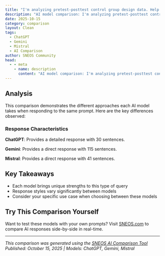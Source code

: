 ```yaml
---
title: "I'm analyzing pretest-posttest control group design data. Help me: 1) Decide between ANCOVA (using pretest as covariate) vs change scores vs repeated measures"
description: "AI model comparison: I'm analyzing pretest-posttest control group design data. Help me: 1) Decide between ANCOVA (using p..."
date: 2025-10-15
category: comparison
layout: Clean
tags:
  - ChatGPT
  - Gemini
  - Mistral
  - AI Comparison
author: SNEOS Community
head:
  - - meta
    - name: description
      content: "AI model comparison: I'm analyzing pretest-posttest control group design data. Help me: 1) Decide between ANCOVA (using pretest as covariate)..."
---
```


<ChatComparison
  title="I'm analyzing pretest-posttest control group design data. Help me: 1) Decide between ANCOVA (using pretest as covariate) vs change scores vs repeated measures"
  prompt="I'm analyzing pretest-posttest control group design data. Help me: 1) Decide between ANCOVA (using pretest as covariate) vs change scores vs repeated measures"
  :responses='{"ChatGPT": "When analyzing pretest-posttest control group design data, you have several options: ANCOVA (Analysis of Covariance), change scores, and repeated measures ANOVA (or mixed models). Each option has its own considerations and appropriateness depending on your specific research goals and data structure. Here\u2019s a breakdown to help you decide between these approaches:\n\n### 1. ANCOVA\n- **Use Case**: ANCOVA is useful when you want to control for pretest scores while comparing posttest scores between groups. It allows you to adjust the means of the posttest scores based on the pretest scores, which can help reduce error variance due to initial differences.\n- **Assumptions**: It assumes that the relationship between the covariate (pretest) and the dependent variable (posttest) is linear and that the slopes of the covariate are equal across groups (homogeneity of regression slopes).\n- **Best For**: When you have a clear interest in the average posttest differences between groups while accounting for baseline differences (pretest) and you want to reduce the error variance.\n\n### 2. Change Scores\n- **Use Case**: Change scores are calculated as the difference between the posttest and pretest scores (Posttest - Pretest). You can then analyze these change scores with a t-test or ANOVA.\n- **Assumptions**: Change scores can sometimes introduce problems, especially if the pretest scores are not normally distributed or if there\u0027s not a linear relationship between pretest and posttest.\n- **Best For**: When you are primarily interested in the absolute change over time and want a straightforward measure of the difference between pretest and posttest. However, this method can sometimes be less powerful because it reduces the data\u0027s variation.\n\n### 3. Repeated Measures ANOVA (or Mixed Models)\n- **Use Case**: Repeated measures ANOVA is appropriate when you have repeated measures (e.g., pretest and posttest) on the same individuals. This method accounts for the correlated nature of the repeated measures.\n- **Assumptions**: Assumes sphericity (the variances of the differences between all combinations of related groups are equal). If you have only two time points (pretest and posttest), this assumption isn\u0027t a concern. For mixed models, you can directly model the within-subject structure and also include covariates and random effects if needed.\n- **Best For**: When you want to analyze changes over time while accounting for the correlation of repeated measures. It can also handle missing data better than ANCOVA and allows for more flexibility in model specification.\n\n### Recommendation\n- If your primary interest is in understanding the impact of your treatment while controlling for baseline differences, **ANCOVA** would be appropriate.\n- If you want to analyze simple changes in scores and are less concerned about controlling for other variables, you might consider **change scores**.\n- If you are interested in how scores change over time and have multiple measurements or want to model the within-subject variability, **repeated measures ANOVA** or a mixed model approach would be ideal.\n\n**Conclusion**:\n- **Use ANCOVA** if controlling for pretest scores while still comparing posttest means is critical.\n- **Consider Change Scores** for a straightforward analysis but be cautious of their limitations.\n- **Choose Repeated Measures ANOVA** if you want to effectively handle the data\u0027s repeated measures nature and understand the dynamics over time.\n\nMake sure to check your data\u0027s assumptions for whichever method you choose and consider conducting sensitivity analyses to see how robust your findings are across methods.", "Gemini": "This is a classic question in experimental design! For pretest-posttest control group designs, the choice of analysis method is crucial for accurate and powerful conclusions.\n\nLet\u0027s break down each option and provide a recommendation.\n\n## Understanding Your Design: Pretest-Posttest Control Group\n\nYou have at least two groups (Treatment and Control), and you\u0027ve measured an outcome variable *before* the intervention (pretest) and *after* the intervention (posttest). Your goal is to determine if the treatment caused a change in the outcome that is significantly different from any change observed in the control group.\n\n## The Options: ANCOVA vs. Change Scores vs. Repeated Measures\n\n### 1. ANCOVA (Analysis of Covariance)\n\n*   **What it is:** ANCOVA uses the pretest score as a covariate to adjust the posttest scores. You are essentially asking: \u0022What is the effect of the group on the posttest, *after accounting for* individual differences in the pretest score?\u0022\n    *   **Model:** \u0060Posttest = Group \u002B Pretest\u0060 (and potentially their interaction, if testing homogeneity of slopes).\n*   **Pros:**\n    1.  **Increased Statistical Power:** By explaining a portion of the variance in the posttest score using the pretest score, ANCOVA reduces the error variance. This makes it easier to detect a true treatment effect if one exists.\n    2.  **Statistically Controls for Baseline Differences:** Even with random assignment, small (or even significant, if randomization failed) baseline differences can occur. ANCOVA adjusts the posttest means as if all groups started at the same pretest score (the grand mean pretest score). This is its most significant advantage.\n    3.  **Accounts for Regression to the Mean:** Individuals with extreme pretest scores tend to have less extreme posttest scores simply due to statistical chance. ANCOVA helps mitigate this by using the pretest as a predictor.\n    4.  **Often Recommended:** Many statisticians consider ANCOVA the most appropriate and powerful method for this design, especially for randomized experiments.\n*   **Cons:**\n    1.  **Assumptions:** Requires certain assumptions, most notably:\n        *   **Homogeneity of Regression Slopes:** The relationship between the pretest and posttest should be similar across all groups (i.e., the slope of the regression line of posttest on pretest should be the same for the treatment and control groups). If this assumption is violated, the interaction term \u0060Group * Pretest\u0060 would be significant, and ANCOVA might not be appropriate (you\u0027d analyze simple slopes or use other methods).\n        *   Linear relationship between covariate and dependent variable.\n        *   Normality of residuals, homogeneity of variances.\n    2.  **Interpretation of Adjusted Means:** While powerful, some researchers can find \u0022adjusted means\u0022 slightly less intuitive than raw change scores. However, with good explanation, they are robust.\n\n### 2. Change Scores (Difference Scores)\n\n*   **What it is:** You calculate a new variable: \u0060Change = Posttest - Pretest\u0060. Then, you perform an independent samples t-test (or one-way ANOVA) comparing the mean change score between the treatment and control groups.\n    *   **Model:** \u0060Change = Group\u0060\n*   **Pros:**\n    1.  **Intuitive:** Conceptually, it\u0027s very easy to understand \u0022how much did each group change?\u0022\n    2.  **Simple to Calculate:** Easy to compute and analyze.\n*   **Cons:**\n    1.  **Lower Statistical Power (generally):** If the pretest and posttest are highly correlated (which they often are), change scores tend to have lower statistical power compared to ANCOVA. This is because measurement error in both the pretest and posttest gets compounded into the change score.\n    2.  **Doesn\u0027t Fully Account for Baseline Differences:** While comparing change scores seems to address baseline, it implicitly assumes that a unit change is equivalent regardless of the starting point. ANCOVA directly adjusts for baseline differences in a more statistically rigorous way. If groups had significant pretest differences, simply comparing raw change might be misleading.\n    3.  **Regression to the Mean:** Change scores are particularly susceptible to regression to the mean effects. Participants with extremely high pretest scores are likely to have lower posttest scores, and vice versa, even without any intervention.\n    4.  **Reliability Issues:** The reliability of difference scores can be surprisingly low, especially if the pretest and posttest measures themselves have moderate reliability.\n\n### 3. Repeated Measures ANOVA\n\n*   **What it is:** This method treats \u0060Time\u0060 (Pretest vs. Posttest) as a within-subjects factor and \u0060Group\u0060 (Treatment vs. Control) as a between-subjects factor. The key finding you look for is the **\u0060Group x Time\u0060 interaction**. A significant interaction means that the change from pretest to posttest was different between your treatment and control groups.\n    *   **Model:** \u0060Outcome (Pre/Post) = Group * Time\u0060\n*   **Pros:**\n    1.  **Directly Tests Differential Change:** This method directly answers the question: \u0022Did the treatment group show a *different pattern of change* from pretest to posttest than the control group?\u0022 This is a very relevant question for intervention studies.\n    2.  **Intuitive Interpretation of Interaction:** Interaction plots clearly show the trajectories of change for each group.\n    3.  **Handles Correlated Data:** Appropriately accounts for the fact that pretest and posttest scores come from the same individuals.\n*   **Cons:**\n    1.  **Less Powerful than ANCOVA:** Similar to change scores, RM-ANOVA can be less powerful than ANCOVA for detecting treatment effects when the primary goal is to adjust for baseline and maximize power. ANCOVA focuses on the *adjusted posttest outcome*, while RM-ANOVA focuses on the *change trajectory*.\n    2.  **Doesn\u0027t \u0022Adjust\u0022 for Baseline in the Same Way:** While it examines how change differs, if there are significant baseline differences, a significant interaction could be influenced by these initial disparities, rather than a \u0022pure\u0022 treatment effect on the posttest independent of baseline. ANCOVA explicitly addresses this by conditioning on the pretest score.\n    3.  **Assumptions:** Requires sphericity (less of an issue with only two time points), normality, and homogeneity of variance for the between-subjects factor.\n\n## Recommendation and Decision Flow\n\n| Feature                | ANCOVA                                                              | Change Scores (t-test/ANOVA)                                   | Repeated Measures ANOVA                                 |\n| :--------------------- | :------------------------------------------------------------------ | :------------------------------------------------------------- | :------------------------------------------------------ |\n| **Primary Goal**       | Maximize power, statistically control for pretest, adjust posttest. | Measure absolute gain/loss, compare raw gains.                 | Compare *patterns of change* from pre-to-post between groups. |\n| **Statistical Power**  | **Highest (generally)**                                             | Lowest                                                         | Moderate (lower than ANCOVA for effect detection)       |\n| **Controls Baseline**  | **Best** (adjusts posttest means as if groups started equal).       | Poorly (assumes equal baselines or perfect randomization).     | Less directly (focuses on interaction, not adjustment). |\n| **Measurement Error**  | Reduces error variance by using pretest as covariate.               | Exacerbates (error in both pre/post feeds into difference).    | Accounts for within-subject correlation.                |\n| **Regression to Mean** | Accounts for it.                                                    | Susceptible to it.                                             | Less direct accounting.                                 |\n| **Interpretation**     | Adjusted posttest means.                                            | Mean difference in change scores.                              | Significant \u0060Group x Time\u0060 interaction.                 |\n\n---\n\n### **General Recommendation:**\n\nFor pretest-posttest control group designs, **ANCOVA is generally the statistically most powerful and recommended approach.**\n\nIt addresses the core issues of baseline differences, regression to the mean, and error variance most effectively, leading to the most precise estimate of the treatment effect.\n\n### **When to Consider Others:**\n\n1.  **Repeated Measures ANOVA:** If your *primary research question* is explicitly about whether the *pattern of change* over time differs significantly between groups (i.e., you are genuinely interested in the interaction itself, rather than just the adjusted posttest means), then Repeated Measures ANOVA is a valid and often complementary analysis. It gives a slightly different perspective.\n    *   **Recommendation:** Often, you might run both ANCOVA (for the strongest test of an effect on the adjusted posttest) and RM-ANOVA (to describe the interaction/change patterns). If the ANCOVA is significant, and the RM-ANOVA interaction is also significant, your results are very robust.\n\n2.  **Change Scores:** **Avoid using change scores as your primary inferential analysis.**\n    *   **Recommendation:** They can be useful for *descriptive purposes* (e.g., \u0022On average, the treatment group improved by X points\u0022), but they are generally suboptimal for testing hypotheses due to lower power and susceptibility to measurement error and regression to the mean.\n\n### **Practical Steps for Your Analysis:**\n\n1.  **Start with ANCOVA:**\n    *   Run an ANCOVA with \u0060Posttest\u0060 as the dependent variable, \u0060Group\u0060 as the fixed factor, and \u0060Pretest\u0060 as the covariate.\n    *   **Crucially, first check the Homogeneity of Regression Slopes assumption:** Include the \u0060Group * Pretest\u0060 interaction term in your model. If this interaction is *not* statistically significant (p \u003E .05), then you can proceed with the simpler ANCOVA model without the interaction term. If it *is* significant, then the effect of the pretest on the posttest differs by group, and ANCOVA might not be appropriate (you\u0027d need to explore simple slopes or use other methods).\n2.  **Consider Complementary RM-ANOVA:** If you\u0027re interested in visualizing the change patterns, also run a Repeated Measures ANOVA.\n3.  **Report Findings:** Clearly state which method you used, its assumptions, and your findings (e.g., adjusted means from ANCOVA, or interaction effect from RM-ANOVA).\n\nBy prioritizing ANCOVA, you\u0027ll be using the most robust and powerful statistical approach for your pretest-posttest control group data.", "Mistral": "When analyzing data from a pretest-posttest control group design, you have several statistical methods to choose from, each with its own strengths and weaknesses. Here\u2019s a breakdown to help you decide between ANCOVA (using pretest as a covariate), change scores, and repeated measures ANOVA:\n\n### 1. ANCOVA (Analysis of Covariance)\n**Strengths:**\n- **Controls for Initial Differences:** ANCOVA adjusts for any initial differences between groups by using the pretest scores as a covariate. This can increase the statistical power and reduce error variance.\n- **Statistical Power:** By controlling for pretest scores, ANCOVA can provide a more precise estimate of the treatment effect.\n\n**Weaknesses:**\n- **Assumptions:** ANCOVA assumes a linear relationship between the covariate (pretest) and the dependent variable (posttest). It also assumes homogeneity of regression slopes, meaning the relationship between the pretest and posttest scores should be the same for all groups.\n- **Complexity:** It can be more complex to interpret and requires careful checking of assumptions.\n\n**When to Use:**\n- Use ANCOVA if you believe there are initial differences between groups that need to be controlled for, and if the assumptions of ANCOVA are met.\n\n### 2. Change Scores\n**Strengths:**\n- **Simplicity:** Change scores (posttest - pretest) are straightforward to calculate and interpret.\n- **Direct Measurement:** They directly measure the amount of change, which can be intuitive and easy to communicate.\n\n**Weaknesses:**\n- **Reliability:** Change scores can be less reliable, especially if the pretest and posttest measures are not highly correlated.\n- **Regression to the Mean:** Change scores can be affected by regression to the mean, where extreme scores on the pretest tend to move towards the mean on the posttest.\n\n**When to Use:**\n- Use change scores if the pretest and posttest measures are highly correlated and if you want a simple, direct measure of change.\n\n### 3. Repeated Measures ANOVA\n**Strengths:**\n- **Within-Subjects Design:** Repeated measures ANOVA accounts for the correlation between pretest and posttest scores within the same subjects, which can increase statistical power.\n- **Flexibility:** It can handle more complex designs, including multiple time points and interactions.\n\n**Weaknesses:**\n- **Sphericity Assumption:** Repeated measures ANOVA assumes sphericity (equality of variances of the differences between all combinations of related groups). If this assumption is violated, corrections (e.g., Greenhouse-Geisser) are needed.\n- **Complexity:** It can be more complex to interpret, especially with multiple time points or interactions.\n\n**When to Use:**\n- Use repeated measures ANOVA if you have a within-subjects design and want to account for the correlation between pretest and posttest scores. It is particularly useful if you have multiple time points or interactions to consider.\n\n### Decision Criteria\n1. **Initial Differences:** If there are significant initial differences between groups, ANCOVA is often the best choice.\n2. **Correlation Between Pretest and Posttest:** If the pretest and posttest scores are highly correlated, change scores can be a simple and effective method.\n3. **Within-Subjects Design:** If you want to account for the within-subjects correlation and have a straightforward design, repeated measures ANOVA is appropriate.\n\n### Practical Steps\n1. **Check Assumptions:** Before choosing a method, check the assumptions for each. For ANCOVA, check for homogeneity of regression slopes and linearity. For change scores, check the correlation between pretest and posttest. For repeated measures ANOVA, check for sphericity.\n2. **Pilot Analysis:** Conduct a pilot analysis using each method to see which one provides the most meaningful and interpretable results.\n3. **Consult Literature:** Look at similar studies in your field to see which methods are commonly used and accepted.\n\nBy considering these factors, you can make an informed decision on the best statistical method for your pretest-posttest control group design data."}' published-date="{DateTime.UtcNow:HH:mm}"
/>

## Analysis

This comparison demonstrates the different approaches each AI model takes when responding to the same prompt. Here are the key differences observed:

### Response Characteristics

**ChatGPT**: Provides a detailed response with 30 sentences. 

**Gemini**: Provides a direct response with 115 sentences. 

**Mistral**: Provides a direct response with 41 sentences. 

## Key Takeaways

- Each model brings unique strengths to this type of query
- Response styles vary significantly between models
- Consider your specific use case when choosing between these models

## Try This Comparison Yourself

Want to test these models with your own prompts? Visit [SNEOS.com](https://sneos.com) to compare AI responses side-by-side in real-time.

---

*This comparison was generated using the [SNEOS AI Comparison Tool](https://sneos.com)*
*Published: October 15, 2025 | Models: ChatGPT, Gemini, Mistral*
